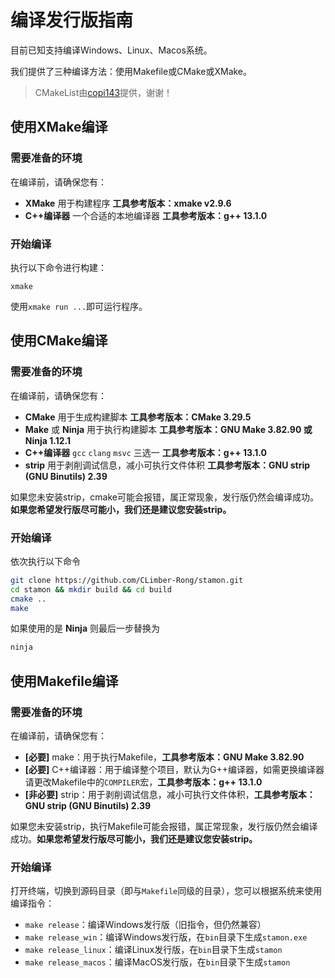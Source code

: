 # 编译发行版指南

目前已知支持编译Windows、Linux、Macos系统。

我们提供了三种编译方法：使用Makefile或CMake或XMake。

> CMakeList由[copi143](https://github.com/copi143)提供，谢谢！

## 使用XMake编译

### 需要准备的环境

在编译前，请确保您有：

- **XMake** 用于构建程序 **工具参考版本：xmake v2.9.6**
- **C++编译器** 一个合适的本地编译器 **工具参考版本：g++ 13.1.0**

### 开始编译

执行以下命令进行构建：

``xmake``

使用``xmake run ...``即可运行程序。

## 使用CMake编译

### 需要准备的环境

在编译前，请确保您有：

- **CMake** 用于生成构建脚本 **工具参考版本：CMake 3.29.5**
- **Make** 或 **Ninja** 用于执行构建脚本 **工具参考版本：GNU Make 3.82.90 或 Ninja 1.12.1**
- **C++编译器** `gcc` `clang` `msvc` 三选一 **工具参考版本：g++ 13.1.0**
- **strip** 用于剥削调试信息，减小可执行文件体积 **工具参考版本：GNU strip (GNU Binutils) 2.39**

如果您未安装strip，cmake可能会报错，属正常现象，发行版仍然会编译成功。**如果您希望发行版尽可能小，我们还是建议您安装strip。**

### 开始编译

依次执行以下命令

```sh
git clone https://github.com/CLimber-Rong/stamon.git
cd stamon && mkdir build && cd build
cmake ..
make
```

如果使用的是 **Ninja** 则最后一步替换为

```sh
ninja
```

## 使用Makefile编译

### 需要准备的环境

在编译前，请确保您有：

* **[必要]** make：用于执行Makefile，**工具参考版本：GNU Make 3.82.90**
* **[必要]** C++编译器：用于编译整个项目，默认为G++编译器，如需更换编译器请更改Makefile中的``COMPILER``宏，**工具参考版本：g++ 13.1.0**
* **[非必要]** strip：用于剥削调试信息，减小可执行文件体积，**工具参考版本：GNU strip (GNU Binutils) 2.39**

如果您未安装strip，执行Makefile可能会报错，属正常现象，发行版仍然会编译成功。**如果您希望发行版尽可能小，我们还是建议您安装strip。**

### 开始编译

打开终端，切换到源码目录（即与``Makefile``同级的目录），您可以根据系统来使用编译指令：

* ``make release``：编译Windows发行版（旧指令，但仍然兼容）
* ``make release_win``：编译Windows发行版，在``bin``目录下生成``stamon.exe``
* ``make release_linux``：编译Linux发行版，在``bin``目录下生成``stamon``
* ``make release_macos``：编译MacOS发行版，在``bin``目录下生成``stamon``

